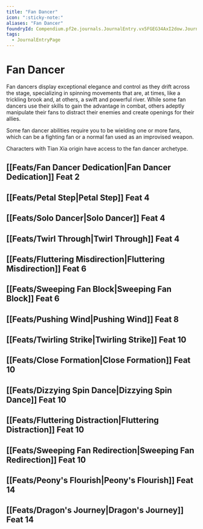 ```yaml
---
title: "Fan Dancer"
icon: ":sticky-note:"
aliases: "Fan Dancer"
foundryId: Compendium.pf2e.journals.JournalEntry.vx5FGEG34AxI2dow.JournalEntryPage.RK6AbtT26DHbHlLj
tags:
  - JournalEntryPage
---
```


# Fan Dancer
Fan dancers display exceptional elegance and control as they drift across the stage, specializing in spinning movements that are, at times, like a trickling brook and, at others, a swift and powerful river. While some fan dancers use their skills to gain the advantage in combat, others adeptly manipulate their fans to distract their enemies and create openings for their allies.

Some fan dancer abilities require you to be wielding one or more fans, which can be a fighting fan or a normal fan used as an improvised weapon.

Characters with Tian Xia origin have access to the fan dancer archetype.

## [[Feats/Fan Dancer Dedication|Fan Dancer Dedication]] Feat 2

## [[Feats/Petal Step|Petal Step]] Feat 4

## [[Feats/Solo Dancer|Solo Dancer]] Feat 4

## [[Feats/Twirl Through|Twirl Through]] Feat 4

## [[Feats/Fluttering Misdirection|Fluttering Misdirection]] Feat 6

## [[Feats/Sweeping Fan Block|Sweeping Fan Block]] Feat 6

## [[Feats/Pushing Wind|Pushing Wind]] Feat 8

## [[Feats/Twirling Strike|Twirling Strike]] Feat 10

## [[Feats/Close Formation|Close Formation]] Feat 10

## [[Feats/Dizzying Spin Dance|Dizzying Spin Dance]] Feat 10

## [[Feats/Fluttering Distraction|Fluttering Distraction]] Feat 10

## [[Feats/Sweeping Fan Redirection|Sweeping Fan Redirection]] Feat 10

## [[Feats/Peony's Flourish|Peony's Flourish]] Feat 14

## [[Feats/Dragon's Journey|Dragon's Journey]] Feat 14